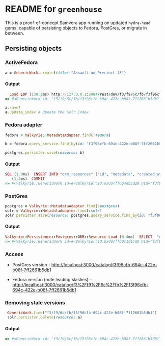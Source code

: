# README for `greenhouse`

This is a proof-of-concept Samvera app running on updated `hydra-head` gems, capable of persisting objects to Fedora, PostGres, or migrate  in between.

## Persisting objects

### ActiveFedora

```ruby
a = GenericWork.create(title: "Assault on Precinct 13")
```

#### Output
```ruby
  Load LDP (130.2ms) http://127.0.0.1:8984/rest/dev/f3/f9/6c/fb/f3f96cfb-694c-422e-b08f-7ff2661b5db1 Service: 70347390512740
=> #<GenericWork id: "f3/f9/6c/fb/f3f96cfb-694c-422e-b08f-7ff2661b5db1", title: "Assault on Precinct 13", unique_identifier: nil>
```

```ruby
a.save!
a.update_index # Update the Solr index
```
### Fedora adapter

```ruby
fedora = Valkyrie::MetadataAdapter.find(:fedora)

b = fedora.query_service.find_by(id: "f3f96cfb-694c-422e-b08f-7ff2661b5db1")

postgres.persister.save(resource: b)
```

#### Output 

```ruby
SQL (1.9ms)  INSERT INTO "orm_resources" ("id", "metadata", "created_at", "updated_at") VALUES ($1, $2, $3, $4) RETURNING "id"  [["id", "f3f96cfb-694c-422e-b08f-7ff2661b5db1"], ["metadata", "{\"title\":\"Assault on Precinct 13\",\"info:fedora/fedora-system:def/model#hasModel\":\"GenericWork\",\"id\":{\"id\":\"f3f96cfb-694c-422e-b08f-7ff2661b5db1\"},\"new_record\":false}"], ["created_at", "2019-04-17 15:08:27.435989"], ["updated_at", "2019-04-17 15:08:27.435989"]]
   (1.2ms)  COMMIT
=> #<Valkyrie::GenericWork id=#<Valkyrie::ID:0x007ff604eb5d28 @id="f3f96cfb-694c-422e-b08f-7ff2661b5db1"> internal_resource="Valkyrie::GenericWork" created_at=Wed, 17 Apr 2019 15:08:27 UTC +00:00 updated_at=Wed, 17 Apr 2019 15:08:27 UTC +00:00 new_record=false title="Assault on Precinct 13" unique_identifier=nil resource_type=nil alternate_identifiers=nil>
```

### PostGres

```ruby
postgres = Valkyrie::MetadataAdapter.find(:postgres)
solr = Valkyrie::MetadataAdapter.find(:solr)
solr.persister.save(resource: postgres.query_service.find_by(id: "f3f96cfb-694c-422e-b08f-7ff2661b5db1"))
```

#### Output 

```ruby
Valkyrie::Persistence::Postgres::ORM::Resource Load (0.4ms)  SELECT  "orm_resources".* FROM "orm_resources" WHERE "orm_resources"."id" = $1 LIMIT $2  [["id", "f3f96cfb-694c-422e-b08f-7ff2661b5db1"], ["LIMIT", 1]]
=> #<Valkyrie::GenericWork id=#<Valkyrie::ID:0x007ff60c1d15a0 @id="f3f96cfb-694c-422e-b08f-7ff2661b5db1"> internal_resource="Valkyrie::GenericWork" created_at=2019-04-17 15:08:27 UTC updated_at=2019-04-17 15:11:18 UTC new_record=false title="Assault on Precinct 13" unique_identifier=nil resource_type=nil alternate_identifiers=nil>
```

### Access

* PostGres version - [http://localhost:3000/catalog/f3f96cfb-694c-422e-b08f-7ff2661b5db1](http://localhost:3000/catalog/f3%2Ff9%2F6c%2Ffb%2Ff3f96cfb-694c-422e-b08f-7ff2661b5db1)

* Fedora version (note leading slashes) - [http://localhost:3000/catalog/f3%2Ff9%2F6c%2Ffb%2Ff3f96cfb-694c-422e-b08f-7ff2661b5db1](http://localhost:3000/catalog/f3%2Ff9%2F6c%2Ffb%2Ff3f96cfb-694c-422e-b08f-7ff2661b5db1)

### Removing stale versions 

```ruby
 GenericWork.find("f3/f9/6c/fb/f3f96cfb-694c-422e-b08f-7ff2661b5db1")
 solr.persister.delete(resource: a)
```

#### Output 

```ruby 
=> #<GenericWork id: "f3/f9/6c/fb/f3f96cfb-694c-422e-b08f-7ff2661b5db1", title: "Assault on Precinct 13", unique_identifier: nil>
```